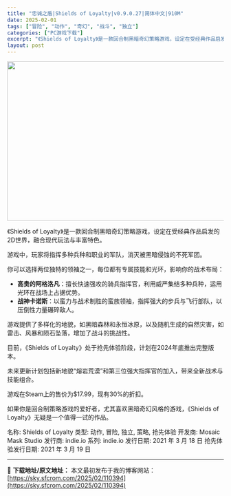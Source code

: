```yaml
---
title: "忠诚之盾|Shields of Loyalty|v0.9.0.27|简体中文|910M"
date: 2025-02-01
tags: ["冒险", "动作", "奇幻", "战斗", "独立"]
categories: ["PC游戏下载"]
excerpt: "《Shields of Loyalty》是一款回合制黑暗奇幻策略游戏，设定在受经典作品启发的2D世界，融合现代玩法与丰富特色。 游戏中，玩家将指挥多种兵种和职业的军队，消灭被黑暗侵蚀的不死军团。 你可以选择两位独特的领袖之一，每位都有专属技能和光环，影响你的战术布局： 高贵的阿格洛凡：擅长快速强攻的&hellip;"
layout: post
---
```


<img class="aligncenter size-full wp-image-110395" src="https://sky.sfcrom.com/wp-content/uploads/2025/02/2025020103243376.webp" alt="" width="660" height="370" />

《Shields of Loyalty》是一款回合制黑暗奇幻策略游戏，设定在受经典作品启发的2D世界，融合现代玩法与丰富特色。

游戏中，玩家将指挥多种兵种和职业的军队，消灭被黑暗侵蚀的不死军团。

你可以选择两位独特的领袖之一，每位都有专属技能和光环，影响你的战术布局：
<ul>
 	<li><strong>高贵的阿格洛凡</strong>：擅长快速强攻的骑兵指挥官，利用威严集结多种兵种，运用光环在战场上占据优势。</li>
 	<li><strong>战神卡诺斯</strong>：以蛮力与战术制胜的蛮族领袖，指挥强大的步兵与飞行部队，以压倒性力量碾碎敌人。</li>
</ul>
游戏提供了多样化的地貌，如黑暗森林和永恒冰原，以及随机生成的自然灾害，如雷击、风暴和陨石坠落，增加了战斗的挑战性。

目前，《Shields of Loyalty》处于抢先体验阶段，计划在2024年底推出完整版本。

未来更新计划包括新地貌“熔岩荒漠”和第三位强大指挥官的加入，带来全新战术与技能组合。

游戏在Steam上的售价为$17.99，现有30%的折扣。

如果你是回合制策略游戏的爱好者，尤其喜欢黑暗奇幻风格的游戏，《Shields of Loyalty》无疑是一个值得一试的作品。

名称: Shields of Loyalty
类型: 动作, 冒险, 独立, 策略, 抢先体验
开发商: Mosaic Mask Studio
发行商: indie.io
系列: indie.io
发行日期: 2021 年 3 月 18 日
抢先体验发行日期: 2021 年 3 月 19 日

---
📖 **下载地址/原文地址：** 本文最初发布于我的博客网站：[https://sky.sfcrom.com/2025/02/110394](https://sky.sfcrom.com/2025/02/110394)
